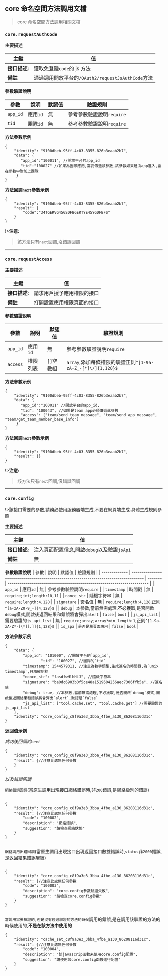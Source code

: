 ## core 命名空間方法調用文檔 <!-- {docsify-ignore} -->

> core 命名空間方法調用相關文檔

### `core.requestAuthCode`

**主要描述**

| 主鍵          | 值                                                |
| ------------- | ------------------------------------------------- |
| **接口描述:** | 獲取免登陸`code`的 js 方法                        |
| **備註**      | 通過調用開放平台的`/OAuth2/requestJsAuthCode`方法 |

**參數驗證說明**

| 參數     | 說明     | 默認值 | 驗證規則                  |
| -------- | -------- | ------ | ------------------------- |
| `app_id` | 應用`id` | 無     | 參考參數驗證說明`require` |
| `tid`    | 團隊`id` | 無     | 參考參數驗證說明`require` |

**方法參數示例**

```
{
    "identity": "9100dbeb-95ff-4c03-8355-826b3eaab2b7",
    "data": {
       "app_id":"100011", //開放平台的app_id
       "tid":"100027" //如果為團隊應用,需要傳遞該參數,該參數如果是由app進入,會在參數中附加上團隊
     }
}

```

**方法回調`next`參數示例**

```
{
    "identity": "9100dbeb-95ff-4c03-8355-826b3eaab2b7",
    "result": {
        "code":"34TGERVG45GSDFBGERTYE45YGDFBFS"
    }
}

```

!>**注意:**

> 該方法只有`next`回調,沒錯誤回調

---

### `core.requestAccess`

**主要描述**

| 主鍵          | 值                         |
| ------------- | -------------------------- |
| **接口描述:** | 請求用戶授予應用權限的接口 |
| **備註**      | 打開設置應用權限頁面的接口 |

**參數驗證說明**

| 參數     | 說明     | 默認值     | 驗證規則                                                    |
| -------- | -------- | ---------- | ----------------------------------------------------------- |
| `app_id` | 應用`id` | 無         | 參考參數驗證說明`require`                                   |
| `access` | 權限列表 | `[]`空數組 | `array`,添加每條權限的驗證正則`^[1-9a-zA-Z_-[*]\/]{1,128}$` |

**方法參數示例**

```
{
    "identity": "9100dbeb-95ff-4c03-8355-826b3eaab2b7",
    "data": {
       "app_id":"100011" //開放平台的app_id,
       "tid": "100043", //如果是team app必須傳遞此參數
       "access": ["team/send_team_message", "team/send_app_message", "team/get_team_member_base_info"]
     }
}

```

**方法回調`next`參數示例**

```
{
    "identity": "9100dbeb-95ff-4c03-8355-826b3eaab2b7",
    "result": {}
}

```

!>**注意:**

> 該方法只有`next`回調,沒錯誤回調

---

### `core.config`

!>該接口需要的參數,請務必使用服務器端生成,不要在網頁端生成.具體生成規則參照

**主要描述**

| 主鍵          | 值                                          |
| ------------- | ------------------------------------------- |
| **接口描述:** | 注入頁面配置信息,開啟`debug`以及驗證`jsApi` |
| **備註**      | 無                                          |

**參數驗證說明**
| 參數 | 說明 | 默認值 | 驗證規則 |
| ------------- | ------------------------------------------------------------------------------------ | ------- | ---------------------------------------------------------------------- |
| `app_id` | 應用`id` | 無 | 參考參數驗證說明`require` |
| `timestamp` | 時間戳 | 無 | `require;int;length:10,11` |
| `nonce_str` | 隨機字符串 | 無 | `require;length:4,128` |
| `signature` | 簽名值 | 無 | `require;length:4,128`,正則`^[a-zA-Z0-9_-]{4,128}$` |
| `debug` | 本參數,當前無需處理,不必獲取,是否開啟`debug`模式,開啟後返回結果和錯誤將會彈出`alert` | `false` | `bool` |
| `js_api_list` | 需要驗證的`js_api_list` | 無 | `require;array;array*min_length:1`,正則`^[1-9a-zA-Z*-[\*][.]]{1,128}$` |
| `is_spa` | `是否是單頁面應用` | `false` | `bool` |

**方法參數示例**

```
{
	"data": {
		"app_id": "101000", //開放平台的`app_id`,
                "tid": "100027", //團隊的`tid`
		"timestamp": 1544579311, //注意為數字類型,生成簽名的時間戳,為`unix timestamp`,只精確到秒
		"nonce_str": "fasdfwHlhHLJ", //隨機字符串
		"signature": "ba0dc6903b0f5ce48a1519604256aec7306ffb5a", //簽名值
		"debug": true, //本參數,當前無需處理,不必獲取,是否開啟`debug`模式,開啟後返回結果和錯誤將會彈出`alert`,默認是`false`
		"js_api_list": ["tool.cache.set", "tool.cache.get"] //需要驗證的js_api_list
	},
	"identity": "core_config_c8f9a3e3_3bba_4fbe_a130_86208116d31c"
}

```

**返回值示例**

_成功後回調的`next`_

```
{
    "identity": "core_config_c8f9a3e3_3bba_4fbe_a130_86208116d31c",
    "result": {//注意此處無任何參數
    }
}

```

_以及錯誤回調_

`網絡錯誤回調`(當原生調用出現接口網絡錯誤時,非`200`錯誤,是網絡級別的錯誤)

```

{
    "identity": "core_config_c8f9a3e3_3bba_4fbe_a130_86208116d31c",
    "result": {//注意此處無任何參數
        "code": "100002",
		"description": "網絡錯誤",
        "suggestion": "請檢查網絡狀態"
    }
}


```

`網絡調用出錯回調`(當原生調用出現接口出現返回接口數據錯誤時,`status`非`2000`錯誤,是返回結果錯誤層級)

```

{
    "identity": "core_config_c8f9a3e3_3bba_4fbe_a130_86208116d31c",
    "result": {//注意此處無任何參數
        "code": "100003",
		"description": "core.config參數驗證失敗",
        "suggestion": "請檢查core.config參數"
    }
}


```

`當調用需要驗證的,但是沒有經過驗證的方法的時候`調用的錯誤,是在調用該驗證的方法的時候使用的,**不是在該方法中使用的**

```
{
    "identity": "cache_set_c8f9a3e3_3bba_4fbe_a130_86208116d31c",
    "result": {//注意此處無任何參數
        "code": "100004",
		"description": "該javascrip函數未使用core.config配置",
        "suggestion": "請使用該core.config函數進行配置"
    }
}
```
